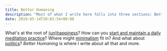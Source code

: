 ```yaml
---
title: Better Humaning
description: "Most of what I write here falls into three sections: Better Humaning, Technolophizing, and Adventravel."
date: 2019-05-14T20:03:54+00:00
---
```

What's at the root of [(un)happiness](/tags/unhappiness)? How can you [start and maintain a daily meditation practice](/building-daily-meditation-habit/)? Where might [minimalism](/tags/minimalism) fit in? And what about [politics](/tag/politics)? <em>Better Humaning</em> is where I write about all that and more.</p>